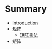 # Summary

* [Introduction](README.md)
* [矩阵](chapter1.md)
  * [矩阵乘法](chapter1/ju-zhen-cheng-fa.md)
* 矩阵

